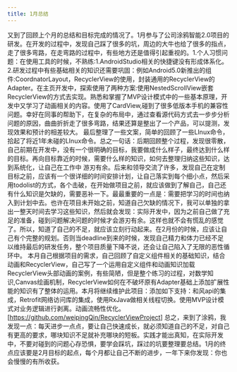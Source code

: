 ```yaml
---
title: 1月总结
---
```

   又到了回顾上个月的总结和目标完成的情况了。1月参与了公司涂鸦智能2.0项目的研发。在开发的过程中，发现自己踩了很多的坑，周边的大牛也给了很多的指点，走了很多弯路，在走弯路的过程中，有些地方还是值得引起重视的。1.个人习惯问题：在使用工具的时候，不熟练:1.AndroidStudio相关的快捷键没有形成体系化。2.研发过程中有些基础相关的知识还需要巩固：例如Android5.0新推出的组件:CoordnatorLayout，RecyclerView的使用，封装通用的RecyclerView的Adapter。在主页开发中，探索使用了两种方案:使用NestedScrollView嵌套RecyclerView的方式去实现。熟悉和掌握了MVP设计模式中的一些基本原理，开发中又学习了动画相关的内容。使用了CardView,碰到了很多低版本手机的兼容性问题。幸好在同事的帮助下，在复杂的布局中，通过查看源代码方式去一步步分析问题的原因，曲曲折折走了很多弯路，结果还算是整出了一个产品，可以提测，发现效果和预计的相差较大。 最后整理了一些文案，简单的回顾了一些LInux命令，拾起了将近1年未碰的LInux命令。总之一句话：后期回顾整个过程，发现很零散，自己前期在开发中，没有一个很明确的目标，我要做成什么样子，最终达到什么样的目标。再向目标靠近的时候，需要什么样的知识，如何去整理归纳这些知识，达到系统化，让自己在工作中 游刃有余。后来和领导交流了许多，发现自己在定制目标之前，应该有一个很详细的时间安排计划，让自己落实到每个细小点，然后采用todolist的方式，各个击破，在开始做项目之前，就应该做到了解自己，自己还有什么知识是欠缺的，需要恶补一下。最最重要的一点是：需要把学习的时间也纳入到计划中去。也许在项目未开始之前，知道自己欠缺的情况下，我可以单独的拿出一整天时间去学习这些知识，然后就会发现：实际开发中，因为之前自己做了充足的准备，碰到问题解决问题的时候才会游刃有余。这样也就不会有慌乱的感觉了。所以，知道了自己的不足，就应该立刻行动起来。在2月份的时候，应该让自己有个完整的规划。否则当deadline到来的时候，发现自己精力和体力已经不足以维持最后的研发任务，整个项目质量下降不说，还会让自己陷入了无限的恶性循环中。
	本月自己根据项目的需求，自己回顾了自定义组件相关的基础知识，结合动画和RecyclerView，自己写了一个运用自定义组件和动画知识加载RecyclerView头部动画的案例，有些简陋，但是整个练习的过程，对数学知识,Canvas绘画机制，RecyclerView如何在不破坏原有Adapter基础上添加扩展性能的知识有了整体的运用。本月将继续维护此项目：添加如下支持：和风api的集成，Retrofit网络访问库的集成，使用RxJava做相关线程切换。使用MVP设计模式对业务逻辑进行剥离。动画流畅性优化。[https://github.com/weipingQin/RecyclerViewProject]
总之，来到了涂鸦，我发现一点：每天进步一点点，要让自己快速成长，就必须知道自己的不足，对自己有更高的要求，哪块知识不足就补充哪块的短板。实践才能出真知，在实际开发中，不要对碰到的问题心存恐惧，要学会踩坑，踩过的坑要整理要总结。1月的终点应该要是2月目标的起点，每个月都让自己不断的进步，一年下来你发现：你也会慢慢的有所收获。


